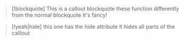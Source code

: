 
> [!blockquote]
> This is a callout blockquote
> these function differently from the normal blockquote 
> It's fancy!

> [!yeah|hide]
> this one has the hide attribute
> it hides all parts of the calllout